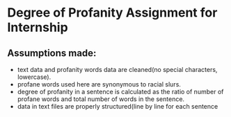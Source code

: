 # Degree of Profanity Assignment for Internship

## Assumptions made:

* text data and profanity words data are cleaned(no special characters, lowercase).
* profane words used here are synonymous to racial slurs.
* degree of profanity in a sentence is calculated as the ratio of number of profane words and total number of words in the sentence.
* data in text files are properly structured(line by line for each sentence
